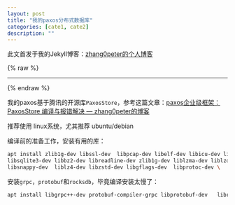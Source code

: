 ```yaml
---
layout: post
title: "我的paxos分布式数据库"
categories: [cate1, cate2]
description: ""
---
```


此文首发于我的Jekyll博客：[zhang0peter的个人博客](https://zhang0peter.com)         

{% raw %}
***          
{% endraw %}

我的paxos基于腾讯的开源库`PaxosStore`，参考这篇文章：[paxos企业级框架：PaxosStore 编译与报错解决 — zhang0peter的博客](https://zhang0peter.com/2020/02/28/paxos-PaxosStore-phxpaxos/)

推荐使用 linux系统，尤其推荐 ubuntu/debian

编译前的准备工作，安装有用的库：
```sh
apt install zlib1g-dev libssl-dev  libpcap-dev libelf-dev libicu-dev libreadline-dev libtool  libsysfs-dev libgtest-dev \
libsqlite3-dev libbz2-dev libreadline-dev zlib1g-dev liblzma-dev liblzo2-dev   \
libsnappy-dev  liblz4-dev libzstd-dev libgflags-dev  libprotoc-dev \
```
安装`grpc`，`protobuf`和`rocksdb`，毕竟编译安装太慢了：
```sh
apt install libgrpc++-dev protobuf-compiler-grpc libprotobuf-dev   librocksdb-dev 
```
















